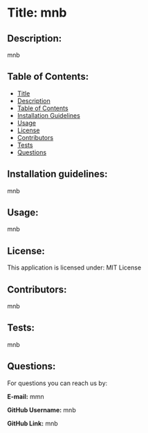 # Title: mnb

## Description: 
    
mnb
            
## Table of Contents: 
* [Title](#title)
* [Description](#description)
* [Table of Contents](#table-of-contents)
* [Installation Guidelines](#installation-guidelines)
* [Usage](#usage)
* [License](#license)
* [Contributors](#contributors)
* [Tests](#tests)
* [Questions](#questions)
            
## Installation guidelines: 

mnb

## Usage: 

mnb
            
## License:

This application is licensed under: MIT License
            
## Contributors: 

mnb
            
## Tests:

mnb
            
## Questions: 

For questions you can reach us by:

**E-mail:** mmn

**GitHub Username:** mnb

**GitHub Link:** mnb
            
  